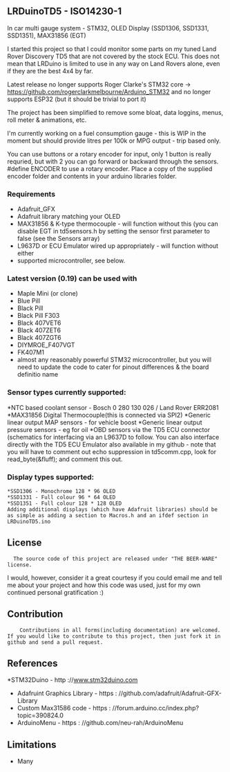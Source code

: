 ## LRDuinoTD5 - ISO14230-1
In car multi gauge system -  STM32, OLED Display (SSD1306, SSD1331, SSD1351), MAX31856 (EGT)

I started this project so that I could monitor some parts on my tuned Land Rover Discovery TD5 that are not covered by the stock ECU.  This does not mean that LRDuino is limited to use in any way on Land Rovers alone, even if they are the best 4x4 by far.

Latest release no longer supports Roger Clarke's STM32 core -> https://github.com/rogerclarkmelbourne/Arduino_STM32 and no longer supports ESP32 (but it should be trivial to port it)

The project has been simplified to remove some bloat, data loggins, menus, roll meter & animations, etc.

I'm currently working on a fuel consumption gauge - this is WIP in the moment but should provide litres per 100k or MPG output - trip based only.

You can use buttons or a rotary encoder for input, only 1 button is really requried, but with 2 you can go forward or backward through the sensors.  #define ENCODER to use a rotary encoder.  Place a copy of the supplied encoder folder and contents in your arduino libraries folder.

### Requirements
* Adafruit_GFX
* Adafruit library matching your OLED
* MAX31856 & K-type thermocouple - will function without this (you can disable EGT in td5sensors.h by setting the sensor first parameter to false (see the Sensors array)
* L9637D or ECU Emulator wired up appropriately - will function without either
* supported microcontroller, see below.

### Latest version (0.19) can be used with
* Maple Mini (or clone)
* Blue Pill
* Black Pill
* Black Pill F303
* Black 407VET6
* Black 407ZET6
* Black 407ZGT6
* DIYMROE_F407VGT 
* FK407M1 
* almost any reasonably powerful STM32 microcontroller, but you will need to update the code to cater for pinout differences & the board definitio name

### Sensor types currently supported:
  *NTC based coolant sensor - Bosch 0 280 130 026 / Land Rover ERR2081
  *MAX31856 Digital Thermocouple(this is connected via SPI2)
  *Generic linear output MAP sensors - for vehicle boost
  *Generic linear output pressure sensors - eg for oil
  *OBD sensors via the TD5 ECU connector (schematics for interfacing via an L9637D to follow.  You can also interface directly with the TD5 ECU Emulator also available in my github - note that you will have to comment out echo suppression in td5comm.cpp, look for read_byte(&fluff); and comment this out.

### Display types supported:
    *SSD1306 - Monochrome 128 * 96 OLED
    *SSD1331 - Full colour 96 * 64 OLED
    *SSD1351 - Full colour 128 * 128 OLED
    Adding additional displays (which have Adafruit libraries) should be as simple as adding a section to Macros.h and an ifdef section in LRDuinoTD5.ino


## License

      The source code of this project are released under "THE BEER-WARE" license.

I would, however, consider it a great courtesy if you could email me and tell me about your project and how this code was used, just for my own continued personal gratification :)

## Contribution

        Contributions in all forms(including documentation) are welcomed. If you would like to contribute to this project, then just fork it in github and send a pull request.

## References

*STM32Duino - http ://www.stm32duino.com
* Adafruint Graphics Library - https : //github.com/adafruit/Adafruit-GFX-Library
* Custom Max31586 code - https : //forum.arduino.cc/index.php?topic=390824.0
* ArduinoMenu - https : //github.com/neu-rah/ArduinoMenu

## Limitations

* Many
